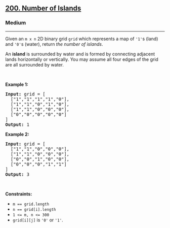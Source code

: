 <h2><a href="https://leetcode.com/problems/number-of-islands/">200. Number of Islands</a></h2><h3>Medium</h3><hr><div element-id="889"><p element-id="888">Given an <code element-id="887">m x n</code> 2D binary grid <code element-id="886">grid</code> which represents a map of <code element-id="885">'1'</code>s (land) and <code element-id="884">'0'</code>s (water), return <em element-id="883">the number of islands</em>.</p>

<p element-id="882">An <strong element-id="881">island</strong> is surrounded by water and is formed by connecting adjacent lands horizontally or vertically. You may assume all four edges of the grid are all surrounded by water.</p>

<p element-id="880">&nbsp;</p>
<p element-id="879"><strong class="example" element-id="878">Example 1:</strong></p>

<pre element-id="877"><strong element-id="876">Input:</strong> grid = [
  ["1","1","1","1","0"],
  ["1","1","0","1","0"],
  ["1","1","0","0","0"],
  ["0","0","0","0","0"]
]
<strong element-id="875">Output:</strong> 1
</pre>

<p element-id="874"><strong class="example" element-id="873">Example 2:</strong></p>

<pre element-id="872"><strong element-id="871">Input:</strong> grid = [
  ["1","1","0","0","0"],
  ["1","1","0","0","0"],
  ["0","0","1","0","0"],
  ["0","0","0","1","1"]
]
<strong element-id="870">Output:</strong> 3
</pre>

<p element-id="869">&nbsp;</p>
<p element-id="868"><strong element-id="867">Constraints:</strong></p>

<ul element-id="866">
	<li element-id="865"><code element-id="864">m == grid.length</code></li>
	<li element-id="863"><code element-id="862">n == grid[i].length</code></li>
	<li element-id="861"><code element-id="860">1 &lt;= m, n &lt;= 300</code></li>
	<li element-id="859"><code element-id="858">grid[i][j]</code> is <code element-id="857">'0'</code> or <code element-id="856">'1'</code>.</li>
</ul>
</div>